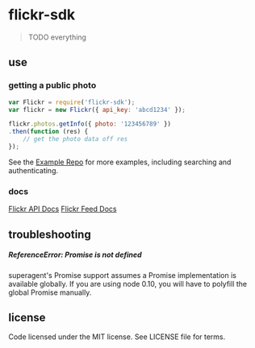 # flickr-sdk

> TODO everything

## use

### getting a public photo
```js
var Flickr = require('flickr-sdk');
var flickr = new Flickr({ api_key: 'abcd1234' });

flickr.photos.getInfo({ photo: '123456789' })
.then(function (res) {
	// get the photo data off res
});
```

See the [Example Repo](https://github.com/flickr/flickr-sdk-examples) for more examples, including searching and authenticating.

### docs
[Flickr API Docs](https://www.flickr.com/services/api)
[Flickr Feed Docs](https://www.flickr.com/services/feeds/)

## troubleshooting

##### ReferenceError: Promise is not defined

superagent's Promise support assumes a Promise implementation is available globally. If you are using node 0.10, you will have to polyfill the global Promise manually.

## license

Code licensed under the MIT license. See LICENSE file for terms.
